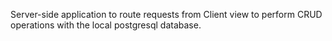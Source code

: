 Server-side application to route requests from Client view to perform CRUD operations with the local postgresql database.